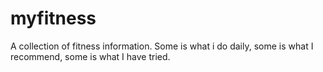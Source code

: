 # myfitness
A collection of fitness information. Some is what i do daily, some is what I recommend, some is what I have tried.
